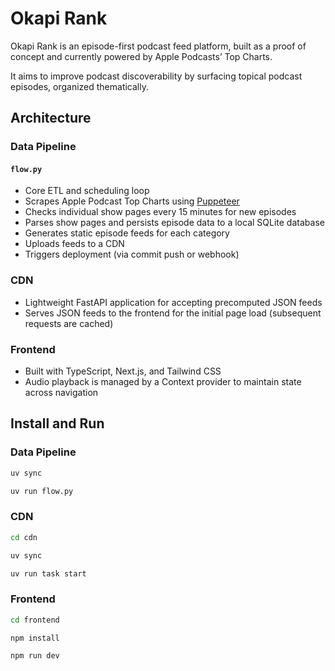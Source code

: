 # Okapi Rank

Okapi Rank is an episode-first podcast feed platform, built as a proof of concept and currently powered by Apple Podcasts’ Top Charts.

It aims to improve podcast discoverability by surfacing topical podcast episodes, organized thematically.

## Architecture

### Data Pipeline

#### `flow.py`

- Core ETL and scheduling loop
- Scrapes Apple Podcast Top Charts using [Puppeteer](https://pptr.dev/)
- Checks individual show pages every 15 minutes for new episodes
- Parses show pages and persists episode data to a local SQLite database
- Generates static episode feeds for each category
- Uploads feeds to a CDN
- Triggers deployment (via commit push or webhook)

### CDN

- Lightweight FastAPI application for accepting precomputed JSON feeds
- Serves JSON feeds to the frontend for the initial page load (subsequent requests are cached)

### Frontend

- Built with TypeScript, Next.js, and Tailwind CSS
- Audio playback is managed by a Context provider to maintain state across navigation

## Install and Run

### Data Pipeline

```bash
uv sync

uv run flow.py
```

### CDN

```bash
cd cdn

uv sync

uv run task start
```

### Frontend

```bash
cd frontend

npm install

npm run dev
```
